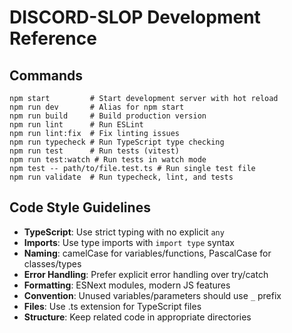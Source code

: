 # DISCORD-SLOP Development Reference

## Commands
```
npm start         # Start development server with hot reload
npm run dev       # Alias for npm start
npm run build     # Build production version
npm run lint      # Run ESLint
npm run lint:fix  # Fix linting issues
npm run typecheck # Run TypeScript type checking
npm run test      # Run tests (vitest)
npm run test:watch # Run tests in watch mode
npm test -- path/to/file.test.ts # Run single test file
npm run validate  # Run typecheck, lint, and tests
```

## Code Style Guidelines
- **TypeScript**: Use strict typing with no explicit `any`
- **Imports**: Use type imports with `import type` syntax
- **Naming**: camelCase for variables/functions, PascalCase for classes/types
- **Error Handling**: Prefer explicit error handling over try/catch
- **Formatting**: ESNext modules, modern JS features
- **Convention**: Unused variables/parameters should use `_` prefix
- **Files**: Use .ts extension for TypeScript files
- **Structure**: Keep related code in appropriate directories